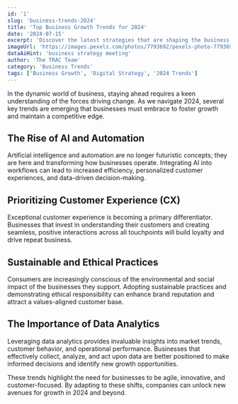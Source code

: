 ```yaml
---
id: '1'
slug: 'business-trends-2024'
title: 'Top Business Growth Trends for 2024'
date: '2024-07-15'
excerpt: 'Discover the latest strategies that are shaping the business landscape and how your company can leverage them for growth.'
imageUrl: 'https://images.pexels.com/photos/7793692/pexels-photo-7793692.jpeg?auto=compress&cs=tinysrgb&w=1260&h=750&dpr=1'
dataAiHint: 'business strategy meeting'
author: 'The TRAC Team'
category: 'Business Trends'
tags: ['Business Growth', 'Digital Strategy', '2024 Trends']
---
```


In the dynamic world of business, staying ahead requires a keen understanding of the forces driving change. As we navigate 2024, several key trends are emerging that businesses must embrace to foster growth and maintain a competitive edge.

## The Rise of AI and Automation

Artificial intelligence and automation are no longer futuristic concepts; they are here and transforming how businesses operate. Integrating AI into workflows can lead to increased efficiency, personalized customer experiences, and data-driven decision-making.

## Prioritizing Customer Experience (CX)

Exceptional customer experience is becoming a primary differentiator. Businesses that invest in understanding their customers and creating seamless, positive interactions across all touchpoints will build loyalty and drive repeat business.

## Sustainable and Ethical Practices

Consumers are increasingly conscious of the environmental and social impact of the businesses they support. Adopting sustainable practices and demonstrating ethical responsibility can enhance brand reputation and attract a values-aligned customer base.

## The Importance of Data Analytics

Leveraging data analytics provides invaluable insights into market trends, customer behavior, and operational performance. Businesses that effectively collect, analyze, and act upon data are better positioned to make informed decisions and identify new growth opportunities.

These trends highlight the need for businesses to be agile, innovative, and customer-focused. By adapting to these shifts, companies can unlock new avenues for growth in 2024 and beyond.